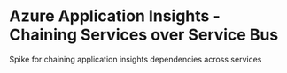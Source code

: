 # Azure Application Insights - Chaining Services over Service Bus
Spike for chaining application insights dependencies across services
